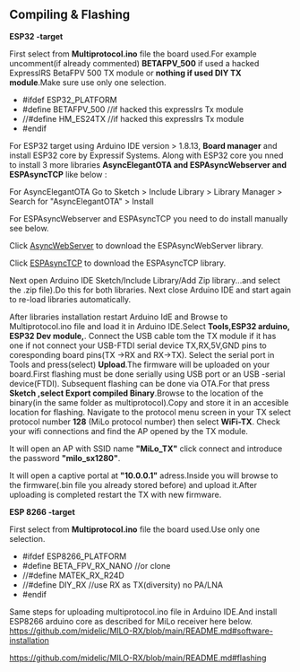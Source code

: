 ## Compiling & Flashing ##

**ESP32 -target**

First select from **Multiprotocol.ino** file the board used.For example uncomment(if already commented) **BETAFPV_500** if used a hacked ExpresslRS BetaFPV 500 TX module 
or **nothing if used DIY TX module**.Make sure use only one selection.

- #ifdef ESP32_PLATFORM
- #define BETAFPV_500 //if hacked this expresslrs Tx module
- //#define HM_ES24TX //if hacked this expresslrs Tx module
- #endif

For ESP32 target using Arduino IDE version > 1.8.13, **Board manager** and install ESP32 core by Expressif Systems.
Along with ESP32 core  you nned to install 3 more libraries **AsyncElegantOTA and  ESPAsyncWebserver and ESPAsyncTCP** like below :

For  AsyncElegantOTA  Go to Sketch > Include Library > Library Manager > Search for "AsyncElegantOTA" > Install

For ESPAsyncWebserver and  ESPAsyncTCP you need to do install manually see below.

Click [AsyncWebServer](https://github.com/me-no-dev/ESPAsyncWebServer/archive/refs/heads/master.zip)  to download the ESPAsyncWebServer library.

Click [ESPAsyncTCP](https://github.com/me-no-dev/ESPAsyncTCP/archive/refs/heads/master.zip)   to download the ESPAsyncTCP library.

Next open Arduino IDE Sketch/Include Library/Add Zip library...and select the .zip file).Do this for both libraries. Next close Arduino IDE and start again to re-load libraries automatically.

After libraries installation restart Arduino IdE and Browse to Multiprotocol.ino file and load it in Arduino IDE.Select **Tools,ESP32 arduino, ESP32 Dev module,**.
Connect the USB cable tom the TX module if it has one if not connect your USB-FTDI serial device TX,RX,5V,GND pins to  coresponding board pins(TX ->RX and RX->TX).
Select the serial port in Tools and press(select) **Upload**.The firmware will be uploaded on your board.First flashing must be done serially using USB port or an USB -serial device(FTDI).
Subsequent flashing can be done via OTA.For that press **Sketch ,select Export compiled  Binary**.Browse to the location of the binary(in the same folder as multiprotocol).Copy and store it in an accesible location for flashing.
Navigate to the protocol menu screen in your TX select protocol number **128** (MiLo protocol number) then select **WiFi-TX**.
Check your wifi connections and find the AP opened by the TX module.

It will open an AP with SSID name **"MiLo_TX"** click connect and introduce the password **"milo_sx1280"**.

It will open a captive portal at **"10.0.0.1"** adress.Inside you will browse to the firmware(.bin file you already stored before) and upload it.After uploading is completed restart the TX with new firmware.

**ESP 8266 -target**

First select from **Multiprotocol.ino** file the board used.Use only one selection.
- #ifdef ESP8266_PLATFORM
- #define BETA_FPV_RX_NANO //or clone
- //#define MATEK_RX_R24D
- //#define DIY_RX //use RX as TX(diversity) no PA/LNA
- #endif

Same steps for uploading multiprotocol.ino file in Arduino IDE.And install ESP8266 arduino core as described for MiLo receiver here below.
https://github.com/midelic/MILO-RX/blob/main/README.md#software-installation

https://github.com/midelic/MILO-RX/blob/main/README.md#flashing
